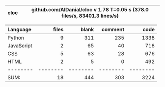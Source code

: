 cloc|github.com/AlDanial/cloc v 1.78  T=0.05 s (378.0 files/s, 83401.3 lines/s)
--- | ---

Language|files|blank|comment|code
:-------|-------:|-------:|-------:|-------:
Python|9|311|235|1338
JavaScript|2|65|40|718
CSS|5|63|28|676
HTML|2|5|0|492
--------|--------|--------|--------|--------
SUM:|18|444|303|3224
